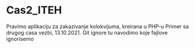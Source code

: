 # Cas2_ITEH
Pravimo aplikaciju za zakazivanje kolokvijuma, kreirana u PHP-u
Primer sa drugog casa vezbi, 13.10.2021.
Git ignore tu navodimo koje fajlove ignorisemo
